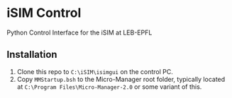 # iSIM Control

Python Control Interface for the iSIM at LEB-EPFL

## Installation

1. Clone this repo to `C:\iSIM\isimgui` on the control PC.
2. Copy `MMStartup.bsh` to the Micro-Manager root folder, typically located at `C:\Program Files\Micro-Manager-2.0` or some variant of this.
